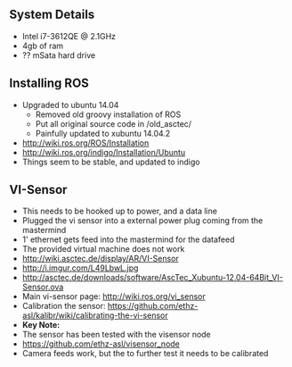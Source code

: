 ﻿## System Details
* Intel i7-3612QE @ 2.1GHz
* 4gb of ram
* ?? mSata hard drive


## Installing ROS
* Upgraded to ubuntu 14.04
   * Removed old groovy installation of ROS
   * Put all original source code in /old_asctec/
   * Painfully updated to xubuntu 14.04.2
* http://wiki.ros.org/ROS/Installation
* http://wiki.ros.org/indigo/Installation/Ubuntu
* Things seem to be stable, and updated to indigo



## VI-Sensor
* This needs to be hooked up to power, and a data line
* Plugged the vi sensor into a external power plug coming from the mastermind
* 1' ethernet gets feed into the mastermind for the datafeed
* The provided virtual machine does not work
* http://wiki.asctec.de/display/AR/VI-Sensor
* http://i.imgur.com/L49LbwL.jpg
* http://asctec.de/downloads/software/AscTec_Xubuntu-12.04-64Bit_VI-Sensor.ova
* Main vi-sensor page: http://wiki.ros.org/vi_sensor
* Calibration the sensor: https://github.com/ethz-asl/kalibr/wiki/calibrating-the-vi-sensor
* **Key Note:**
* The sensor has been tested with the visensor node
* https://github.com/ethz-asl/visensor_node
* Camera feeds work, but the to further test it needs to be calibrated


